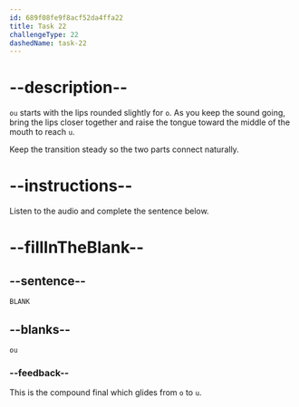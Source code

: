 ```yaml
---
id: 689f08fe9f8acf52da4ffa22
title: Task 22
challengeType: 22
dashedName: task-22
---
```


<!-- (Audio) A: ou -->

# --description--

`ou` starts with the lips rounded slightly for `o`. As you keep the sound going, bring the lips closer together and raise the tongue toward the middle of the mouth to reach `u`.

Keep the transition steady so the two parts connect naturally.

# --instructions--

Listen to the audio and complete the sentence below.

# --fillInTheBlank--

## --sentence--

`BLANK`

## --blanks--

`ou`

### --feedback--

This is the compound final which glides from `o` to `u`.
